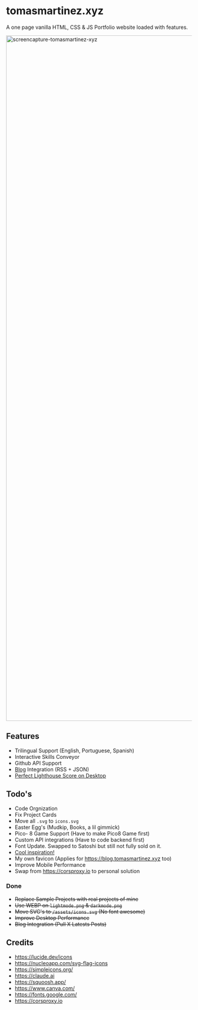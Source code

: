 # tomasmartinez.xyz
A one page vanilla HTML, CSS & JS Portfolio website loaded with features.

<img width="956" height="1860" alt="screencapture-tomasmartinez-xyz" src="https://github.com/user-attachments/assets/3dddca0e-7c0b-411e-886c-0ec3558f4288" />

## Features

- Trilingual Support (English, Portuguese, Spanish)
- Interactive Skills Conveyor
- Github API Support
- [Blog](https://blog.tomasmartinez.xyz) Integration (RSS + JSON)
- [Perfect Lighthouse Score on Desktop](https://pagespeed.web.dev/analysis/https-tomasmartinez-xyz/63ffcozxvr?form_factor=desktop)

## Todo's

- Code Orgnization
- Fix Project Cards
- Move all `.svg` to `icons.svg`
- Easter Egg's (Mudkip, Books, a lil gimmick)
- Pico- 8 Game Support (Have to make Pico8 Game first)
- Custom API integrations (Have to code backend first)
- Font Update. Swapped to Satoshi but still not fully sold on it.
- [Cool inspiration!](https://www.liuyuelin.dev/)
- My own favicon (Applies for https://blog.tomasmartinez.xyz too)
- Improve Mobile Performance
- Swap from https://corsproxy.io to personal solution

### Done
- ~~Replace Sample Projects with real projects of mine~~
- ~~Use WEBP on `lightmode.png` & `darkmode.png`~~
- ~~Move SVG's to `/assets/icons.svg` (No font awesome)~~
- ~~Improve Desktop Performance~~
- ~~Blog Integration (Pull X Latests Posts)~~

## Credits

- https://lucide.dev/icons
- https://nucleoapp.com/svg-flag-icons
- https://simpleicons.org/
- https://claude.ai
- https://squoosh.app/
- https://www.canva.com/
- https://fonts.google.com/
- https://corsproxy.io
